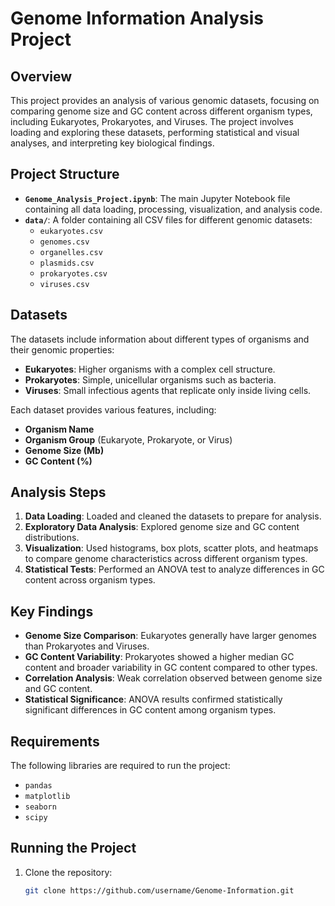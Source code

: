 # Genome Information Analysis Project

## Overview
This project provides an analysis of various genomic datasets, focusing on comparing genome size and GC content across different organism types, including Eukaryotes, Prokaryotes, and Viruses. The project involves loading and exploring these datasets, performing statistical and visual analyses, and interpreting key biological findings.

## Project Structure
- **`Genome_Analysis_Project.ipynb`**: The main Jupyter Notebook file containing all data loading, processing, visualization, and analysis code.
- **`data/`**: A folder containing all CSV files for different genomic datasets:
  - `eukaryotes.csv`
  - `genomes.csv`
  - `organelles.csv`
  - `plasmids.csv`
  - `prokaryotes.csv`
  - `viruses.csv`

## Datasets
The datasets include information about different types of organisms and their genomic properties:
- **Eukaryotes**: Higher organisms with a complex cell structure.
- **Prokaryotes**: Simple, unicellular organisms such as bacteria.
- **Viruses**: Small infectious agents that replicate only inside living cells.

Each dataset provides various features, including:
- **Organism Name**
- **Organism Group** (Eukaryote, Prokaryote, or Virus)
- **Genome Size (Mb)**
- **GC Content (%)**

## Analysis Steps
1. **Data Loading**: Loaded and cleaned the datasets to prepare for analysis.
2. **Exploratory Data Analysis**: Explored genome size and GC content distributions.
3. **Visualization**: Used histograms, box plots, scatter plots, and heatmaps to compare genome characteristics across different organism types.
4. **Statistical Tests**: Performed an ANOVA test to analyze differences in GC content across organism types.

## Key Findings
- **Genome Size Comparison**: Eukaryotes generally have larger genomes than Prokaryotes and Viruses.
- **GC Content Variability**: Prokaryotes showed a higher median GC content and broader variability in GC content compared to other types.
- **Correlation Analysis**: Weak correlation observed between genome size and GC content.
- **Statistical Significance**: ANOVA results confirmed statistically significant differences in GC content among organism types.

## Requirements
The following libraries are required to run the project:
- `pandas`
- `matplotlib`
- `seaborn`
- `scipy`

## Running the Project
1. Clone the repository:
   ```bash
   git clone https://github.com/username/Genome-Information.git

